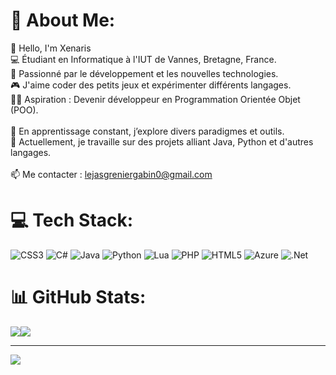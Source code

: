 # 💫 About Me:
👋 Hello, I'm Xenaris<br>💻 Étudiant en Informatique à l'IUT de Vannes, Bretagne, France.<br>🚀 Passionné par le développement et les nouvelles technologies.<br>🎮 J'aime coder des petits jeux et expérimenter différents langages.<br>🧑‍💻 Aspiration : Devenir développeur en Programmation Orientée Objet (POO).<br><br>🌱 En apprentissage constant, j’explore divers paradigmes et outils.<br>📌 Actuellement, je travaille sur des projets alliant Java, Python et d'autres langages.<br><br>📫 Me contacter : lejasgreniergabin0@gmail.com


# 💻 Tech Stack:
![CSS3](https://img.shields.io/badge/css3-%231572B6.svg?style=for-the-badge&logo=css3&logoColor=white) ![C#](https://img.shields.io/badge/c%23-%23239120.svg?style=for-the-badge&logo=csharp&logoColor=white) ![Java](https://img.shields.io/badge/java-%23ED8B00.svg?style=for-the-badge&logo=openjdk&logoColor=white) ![Python](https://img.shields.io/badge/python-3670A0?style=for-the-badge&logo=python&logoColor=ffdd54) ![Lua](https://img.shields.io/badge/lua-%232C2D72.svg?style=for-the-badge&logo=lua&logoColor=white) ![PHP](https://img.shields.io/badge/php-%23777BB4.svg?style=for-the-badge&logo=php&logoColor=white) ![HTML5](https://img.shields.io/badge/html5-%23E34F26.svg?style=for-the-badge&logo=html5&logoColor=white) ![Azure](https://img.shields.io/badge/azure-%230072C6.svg?style=for-the-badge&logo=microsoftazure&logoColor=white) ![.Net](https://img.shields.io/badge/.NET-5C2D91?style=for-the-badge&logo=.net&logoColor=white)
# 📊 GitHub Stats:
![](https://github-readme-stats.vercel.app/api?username=Xenarise&theme=tokyonight&hide_border=false&include_all_commits=true&count_private=true)![](https://github-readme-stats.vercel.app/api/top-langs/?username=Xenarise&theme=tokyonight&hide_border=false&include_all_commits=true&count_private=true&layout=compact)

---
[![](https://visitcount.itsvg.in/api?id=Xenarise&icon=5&color=0)](https://visitcount.itsvg.in)
